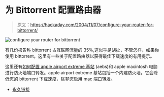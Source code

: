 # 为 Bittorrent 配置路由器

> 原文：<https://hackaday.com/2004/11/07/configure-your-router-for-bittorrent/>

![configure your router for bittorrent](img/d07737ef43e5c1a399c28e1145bab9af.png)

有几份报告称 bittorrent 占互联网流量的 35%,这似乎是胡扯，不管怎样，如果你使用 bittorrent，这里有一些关于配置路由器以获得最佳下载速度的有用提示。

这里还有[如何配置 apple airport extreme 基站](%0Ahttp://www.blueskyis.com/bittorrent/airportforwarding.php%0A) (aebs)和 apple macintosh 电脑进行防火墙端口转发。apple airport extreme 基站包括一个内建防火墙，它会降低您的 bittorrent 下载速度，除非您启用 mac 端口转发。

*   [永久链接](http://p2p.weblogsinc.com/entry/0401842428674831/)